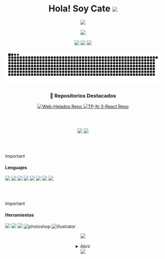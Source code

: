 <h1 align="center">Hola! Soy Cate <img src="https://media.giphy.com/media/hvRJCLFzcasrR4ia7z/giphy.gif" width="35"></h1>

<p align="center">
 <p align="center">
  <img src="https://readme-typing-svg.herokuapp.com?font=Architects+Daughter&center=true&vCenter=true&duration=3000&color=FF69B4&size=40&height=200&width=800&lines=Estudiante+de+6to+año+Programación;En+la+E.P.E.T+N°12">
</p>


<p align="center">
  <img src="https://user-images.githubusercontent.com/73097560/115834477-dbab4500-a447-11eb-908a-139a6edaec5c.gif">      
</p>

<div align="center">
  <p>
    <img src="https://i.giphy.com/media/LMt9638dO8dftAjtco/200.webp" width="100">
    <img src="https://i.giphy.com/media/IdyAQJVN2kVPNUrojM/200.webp" width="100">
    <img src="https://i.giphy.com/media/KzJkzjggfGN5Py6nkT/200.webp" width="100">
  </p>
</div>


<p align="center">
  <img src="https://github.com/7oSkaaa/7oSkaaa/blob/output/github-contribution-grid-snake.svg?" alt="Snake Game"/>
</p>

<h3 align="center">🌟 Repositorios Destacados</h3>
<div align="center">
  <p>
    <a href="https://github.com/caterina-tais/MiAppReact">
      <img src="https://github-readme-stats.vercel.app/api/pin/?username=caterina-tais&repo=Web-Helados&theme=radical" alt="Web-Helados Repo" />
    </a>
    <a href="https://github.com/caterina-tais/GestorContraseñas">
      <img src="https://github-readme-stats.vercel.app/api/pin/?username=caterina-tais&repo=TP-N-3-React---Caterina-De-Franchis&theme=radical"alt="TP-N-3-React Repo" />
    </a>
  </p>
</div>
<br> <br>
<p align="center">

  <img src="https://media.giphy.com/media/v1.Y2lkPTc5MGI3NjExcmI1b2x6YnowMzlxeWR3bnlrbjFoNW1yOGNsZjd0azYwNXVkZ2htOCZlcD12MV9naWZzX3NlYXJjaCZjdD1n/2IudUHdI075HL02Pkk/giphy.gif" height="250" />


  <img src="https://media.giphy.com/media/llDQjVIHqiXkeIJgrK/giphy.gif" height="250" />
</p>
<br><br>


> [!IMPORTANT]  
> <h4> Lenguajes </h4>  
> <img src="https://img.shields.io/badge/HTML5-E34F26?style=for-the-badge&logo=html5&logoColor=white"> 
> <img src="https://img.shields.io/badge/CSS3-1572B6?style=for-the-badge&logo=css3&logoColor=white"> 
> <img src="https://img.shields.io/badge/react-%2320232a.svg?style=for-the-badge&logo=react&logoColor=%2361DAFB"> 
> <img src="https://img.shields.io/badge/JavaScript-F7DF1E?style=for-the-badge&logo=javascript&logoColor=black"> 
> <img src="https://img.shields.io/badge/Java-ED8B00?style=for-the-badge&logo=java&logoColor=white"> 
> <img src="https://img.shields.io/badge/python-3670A0?style=for-the-badge&logo=python&logoColor=ffdd54"> 
> <img src="https://img.shields.io/badge/mysql-%2300000f.svg?style=for-the-badge&logo=mysql&logoColor=white"> 
> <img src="https://img.shields.io/badge/-Arduino-00979D?style=for-the-badge&logo=Arduino&logoColor=white">

<br><br>


> [!IMPORTANT]  
> <h4> Herramientas </h4>  
> <img src="https://img.shields.io/badge/Git-F05032?style=for-the-badge&logo=git&logoColor=white">  
> <img src="https://img.shields.io/badge/github-%23121011.svg?style=for-the-badge&logo=github&logoColor=white"> 
> <img src="https://img.shields.io/badge/VSCode-007ACC?style=for-the-badge&logo=visual-studio-code&logoColor=white"> 
> <img src="https://img.shields.io/badge/adobe%20photoshop-001E36.svg?style=for-the-badge&logo=adobe%20photoshop&logoColor=" alt="photoshop"> 
> <img src="https://img.shields.io/badge/adobe%20illustrator-3c240c.svg?style=for-the-badge&logo=adobe%20illustrator&logoColor=f8a829" alt="illustrator">


<p align="center">
  <img src="https://user-images.githubusercontent.com/44261381/209363264-ac854d3c-2cc2-44c4-928e-8a08d1013f46.png" width="400">
</p>

<div align="center">
  <details>
    <summary>Abrir</summary>
    <img src="https://readme-typing-svg.herokuapp.com?font=Fira+Code&size=25&duration=3000&pause=500&center=true&vCenter=true&color=FF69B4&width=500&lines=Gracias+por+ver+mi+perfil!+🩷" alt="Gracias por ver" />
  </details>
  <img src="https://user-images.githubusercontent.com/44261381/209363271-905d2a5e-8a18-44c0-a450-45dddd4d5036.png" width="400">
</div>





